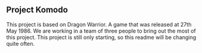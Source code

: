 ## Project Komodo

This project is based on Dragon Warrior. A game that was released at 27th May 1986.
We are working in a team of three people to bring out the most of this project.
This project is still only starting, so this readme will be changing quite often.
